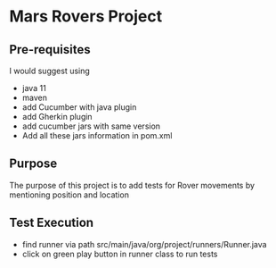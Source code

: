 # Mars Rovers Project

## Pre-requisites
I would suggest using
- java 11
- maven
- add Cucumber with java plugin
- add Gherkin plugin
- add cucumber jars with same version
- Add all these jars information in pom.xml

## Purpose
The purpose of this project is to add tests for Rover movements by mentioning position and location

## Test Execution
- find runner via path src/main/java/org/project/runners/Runner.java
- click on green play button in runner class to run tests